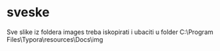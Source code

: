 # sveske
Sve slike iz foldera images treba iskopirati i ubaciti u folder C:\Program Files\Typora\resources\Docs\img
